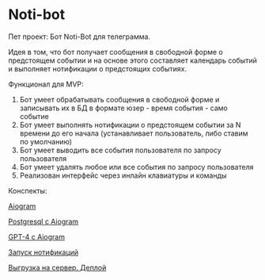 # Noti-bot

Пет проект: Бот Noti-Bot для телеграмма. 

Идея в том, что бот получает сообщения в свободной форме о предстоящем событии и на основе этого составляет календарь событий и выполняет нотификации о предстоящих событиях.

Функционал для MVP:

1. Бот умеет обрабатывать сообщения в свободной форме и записывать их в БД в формате юзер - время события - само событие
2. Бот умеет выполнять нотификации о предстоящем событии за N времени до его начала (устанавливает пользователь, либо ставим по умолчанию)
3. Бот умеет выводить все события пользователя по запросу пользователя
4. Бот умеет удалять любое или все события по запросу пользователя
5. Реализован интерфейс через инлайн клавиатуры и команды

Конспекты:

[Aiogram](Noti-bot%204e784892da774681a3539dc4a012a29f/Aiogram%2041c5efad608a448092902d9f499cad77.md)

[Postgresql с Aiogram](Noti-bot%204e784892da774681a3539dc4a012a29f/Postgresql%20%D1%81%20Aiogram%2010fd97710a0b480982971eaea9de62b2.md)

[GPT-4 с Aiogram](Noti-bot%204e784892da774681a3539dc4a012a29f/GPT-4%20%D1%81%20Aiogram%200178679582b84689bee69a34b50f8e29.md)

[Запуск нотификаций](Noti-bot%204e784892da774681a3539dc4a012a29f/%D0%97%D0%B0%D0%BF%D1%83%D1%81%D0%BA%20%D0%BD%D0%BE%D1%82%D0%B8%D1%84%D0%B8%D0%BA%D0%B0%D1%86%D0%B8%D0%B8%CC%86%20c02982938a4145c6a5f6168c843bd97f.md)

[Выгрузка на сервер. Деплой](Noti-bot%204e784892da774681a3539dc4a012a29f/%D0%92%D1%8B%D0%B3%D1%80%D1%83%D0%B7%D0%BA%D0%B0%20%D0%BD%D0%B0%20%D1%81%D0%B5%D1%80%D0%B2%D0%B5%D1%80%20%D0%94%D0%B5%D0%BF%D0%BB%D0%BE%D0%B8%CC%86%2084640517cd84461b80be72cf6c5949f8.md)